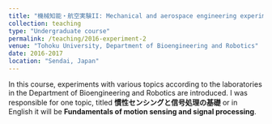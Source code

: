 ```yaml
---
title: "機械知能・航空実験II: Mechanical and aerospace engineering experiment II (TA)"
collection: teaching
type: "Undergraduate course"
permalink: /teaching/2016-experiment-2
venue: "Tohoku University, Department of Bioengineering and Robotics"
date: 2016-2017
location: "Sendai, Japan"
---
```


In this course, experiments with various topics according to the laboratories in the Department of Bioengineering and Robotics are introduced. I was responsible for one topic, titled **慣性センシングと信号処理の基礎** or in English it will be **Fundamentals of motion sensing and signal processing**. 

